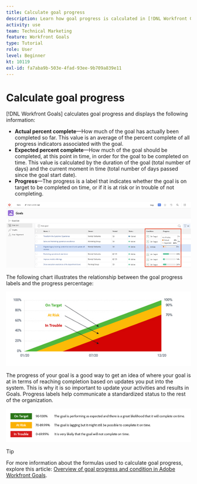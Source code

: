 ```yaml
---
title: Calculate goal progress
description: Learn how goal progress is calculated in [!DNL Workfront Goals].
activity: use
team: Technical Marketing
feature: Workfront Goals
type: Tutorial
role: User
level: Beginner
kt: 10119
exl-id: fa7aba9b-503e-4fad-93ee-9b709a839e11
---
```

# Calculate goal progress

[!DNL Workfront Goals] calculates goal progress and displays the following information:

* **Actual percent complete**—How much of the goal has actually been completed so far. This value is an average of the percent complete of all progress indicators associated with the goal.
* **Expected percent complete**—How much of the goal should be completed, at this point in time, in order for the goal to be completed on time. This value is calculated by the duration of the goal (total number of days) and the current moment in time (total number of days passed since the goal start date).
* **Progress**—The progress is a label that indicates whether the goal is on target to be completed on time, or if it is at risk or in trouble of not completing.

![A screenshot of goal progress in [!DNL Workfront Goals]](assets/13-workfront-goals-percent-complete.png)

The following chart illustrates the relationship between the goal progress labels and the progress percentage:

![A chart illustrating the relationship between goal progress labels and progress percentage](assets/14-workfront-goals-progress-statuses.jpeg)

The progress of your goal is a good way to get an idea of where your goal is at in terms of reaching completion based on updates you put into the system. This is why it is so important to update your activities and results in Goals. Progress labels help communicate a standardized status to the rest of the organization.

![A graphic covering the different progress labels in [!DNL Workfront Goals]](assets/15-workfront-goals-progress-bar-code.png)

 
>[!TIP]
>
>For more information about the formulas used to calculate goal progress, explore this article: [Overview of goal progress and condition in Adobe Workfront Goals](https://experienceleague.adobe.com/docs/workfront/using/adobe-workfront-goals/goal-management/calculate-goal-progress.html?lang=en#overview-of-goal-progress-and-threshold).


